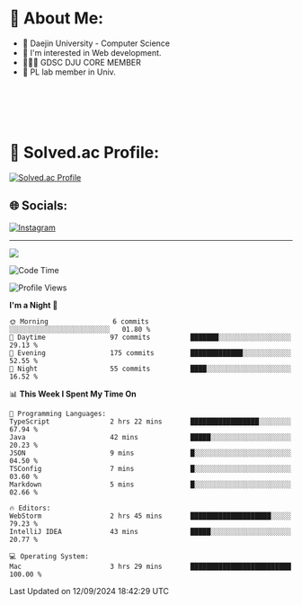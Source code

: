 # 💫 About Me:

<ul>
 <li> 🏫 Daejin University - Computer Science </li>
 <li> 👀 I'm interested in Web development.</li>
 <li> 🧑🏻‍💻 GDSC DJU CORE MEMBER </li>
 <li> 🧪 PL lab member in Univ. </li>
</ul>


<br><br>





<br>

# 💯 Solved.ac Profile: 
[![Solved.ac Profile](http://mazassumnida.wtf/api/v2/generate_badge?boj=jieunsse)](https://solved.ac/jieunsse/)
<br>


## 🌐 Socials:
[![Instagram](https://img.shields.io/badge/Instagram-%23E4405F.svg?logo=Instagram&logoColor=white)](https://instagram.com/jieunsse) 

---

[![](https://visitcount.itsvg.in/api?id=Jayden&label=Profile%20Views&color=3&icon=7&pretty=true)](https://visitcount.itsvg.in)


<!-- Proudly created with GPRM ( https://gprm.itsvg.in ) -->


<!--START_SECTION:waka-->
![Code Time](http://img.shields.io/badge/Code%20Time-495%20hrs%2024%20mins-blue)

![Profile Views](http://img.shields.io/badge/Profile%20Views-0-blue)

**I'm a Night 🦉** 

```text
🌞 Morning                6 commits           ░░░░░░░░░░░░░░░░░░░░░░░░░   01.80 % 
🌆 Daytime                97 commits          ███████░░░░░░░░░░░░░░░░░░   29.13 % 
🌃 Evening                175 commits         █████████████░░░░░░░░░░░░   52.55 % 
🌙 Night                  55 commits          ████░░░░░░░░░░░░░░░░░░░░░   16.52 % 
```


📊 **This Week I Spent My Time On** 

```text
💬 Programming Languages: 
TypeScript               2 hrs 22 mins       █████████████████░░░░░░░░   67.94 % 
Java                     42 mins             █████░░░░░░░░░░░░░░░░░░░░   20.23 % 
JSON                     9 mins              █░░░░░░░░░░░░░░░░░░░░░░░░   04.50 % 
TSConfig                 7 mins              █░░░░░░░░░░░░░░░░░░░░░░░░   03.60 % 
Markdown                 5 mins              █░░░░░░░░░░░░░░░░░░░░░░░░   02.66 % 

🔥 Editors: 
WebStorm                 2 hrs 45 mins       ████████████████████░░░░░   79.23 % 
IntelliJ IDEA            43 mins             █████░░░░░░░░░░░░░░░░░░░░   20.77 % 

💻 Operating System: 
Mac                      3 hrs 29 mins       █████████████████████████   100.00 % 
```


 Last Updated on 12/09/2024 18:42:29 UTC
<!--END_SECTION:waka-->

